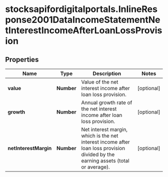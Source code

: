 # stocksapifordigitalportals.InlineResponse2001DataIncomeStatementNetInterestIncomeAfterLoanLossProvision

## Properties

Name | Type | Description | Notes
------------ | ------------- | ------------- | -------------
**value** | **Number** | Value of the net interest income after loan loss provision. | [optional] 
**growth** | **Number** | Annual growth rate of the net interest income after loan loss provision. | [optional] 
**netInterestMargin** | **Number** | Net interest margin, which is the net interest income after loan loss provision divided by the earning assets (total or average). | [optional] 


